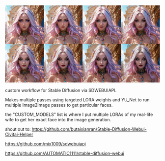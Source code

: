 <p align="center">
  <img src="./stacked.jpg" alt="Size Limit CLI" width="738">
</p>


custom workflow for Stable Diffusion via SDWEBUIAPI.

Makes multiple passes using targeted LORA weights and YU_Net to run multiple Image2Image passes to get particular faces.

the "CUSTOM_MODELS" list is where I put multiple LORAs of my real-life wife to get her exact face into the image generation.


shout out to:
https://github.com/butaixianran/Stable-Diffusion-Webui-Civitai-Helper

https://github.com/mix1009/sdwebuiapi

https://github.com/AUTOMATIC1111/stable-diffusion-webui
